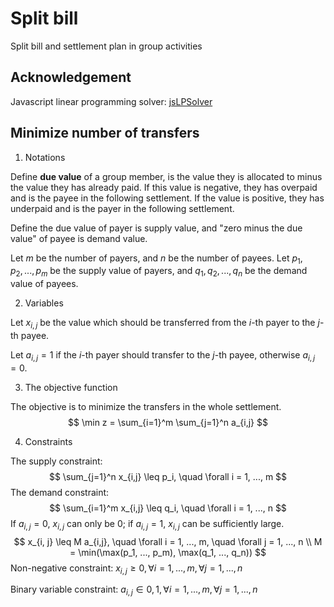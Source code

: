 # Split bill
 Split bill and settlement plan in group activities



## Acknowledgement

Javascript linear programming solver: [jsLPSolver](https://github.com/JWally/jsLPSolver)



## Minimize number of transfers

1. Notations

Define **due value** of a group member, is the value they is allocated to minus the value they has already paid. If this value is negative, they has overpaid and is the payee in the following settlement. If the value is positive, they has underpaid and is the payer in the following settlement.

Define the due value of payer is supply value, and "zero minus the due value" of payee is demand value. 

Let $m$ be the number of payers, and $n$ be the number of payees. Let $p_1, p_2, ..., p_m$ be the supply value of payers, and $q_1, q_2, ..., q_n$ be the demand value of payees.

2. Variables

Let $x_{i,j}$ be the value which should be transferred from the $i$-th payer to the $j$-th payee. 

Let $a_{i,j} = 1$ if the $i$-th payer should transfer to the $j$-th payee, otherwise $a_{i,j} = 0$.

3. The objective function

The objective is to minimize the transfers in the whole settlement.
$$
\min z = \sum_{i=1}^m \sum_{j=1}^n a_{i,j}
$$

4. Constraints

The supply constraint: 
$$
\sum_{j=1}^n x_{i,j} \leq p_i, \quad \forall i = 1, ..., m
$$
The demand constraint:
$$
\sum_{i=1}^m x_{i,j} \leq q_i, \quad \forall i = 1, ..., n
$$
If $a_{i,j} = 0$, $x_{i,j}$ can only be 0; if $a_{i, j} = 1$, $x_{i,j}$ can be sufficiently large.
$$
x_{i, j} \leq M a_{i,j}, \quad \forall i = 1, ..., m, \quad \forall j = 1, ..., n \\
M = \min(\max(p_1, ..., p_m), \max(q_1, ..., q_n))
$$
Non-negative constraint: $x_{i,j} \geq 0, \forall i = 1, ..., m, \forall j = 1, ..., n$

Binary variable constraint: $a_{i,j} \in {0, 1}, \forall i = 1, ..., m, \forall j = 1, ..., n$
